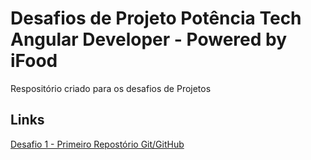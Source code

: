 # Desafios de Projeto Potência Tech Angular Developer - Powered by iFood
Respositório criado para os desafios de Projetos

## Links
[Desafio 1 - Primeiro Repostório Git/GitHub](https://github.com/giovanavi/dio-desafios/)
